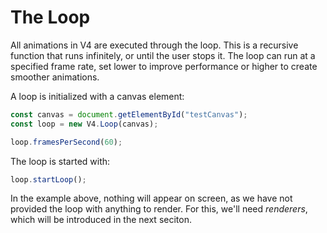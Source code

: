 # The Loop

All animations in V4 are executed through the loop. This is a recursive function that runs infinitely, or until the user stops it. The loop can run at a specified frame rate, set lower to improve performance or higher to create smoother animations.

A loop is initialized with a canvas element:

```javascript
const canvas = document.getElementById("testCanvas");
const loop = new V4.Loop(canvas);

loop.framesPerSecond(60);
```

The loop is started with:

```javascript
loop.startLoop();
```

In the example above, nothing will appear on screen, as we have not provided the loop with anything to render. For this, we'll need _renderers_, which will be introduced in the next seciton.
